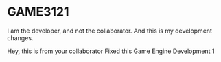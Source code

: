 # GAME3121
I am the developer, and not the collaborator.
And this is my development changes.

Hey, this is from your collaborator
Fixed this
Game Engine Development 1

